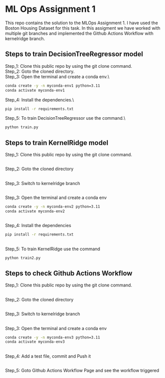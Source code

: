 # ML Ops Assignment 1 
This repo contains the solution to the MLOps Assignment 1. I have used the Boston Housing Dataset for this task.
In this assigment we have worked with multiple git branches and implemented the Github Actions Workflow with kernelridge branch.

## Steps to train DecisionTreeRegressor model

Step_1: Clone this public repo by using the git clone command.\
Step_2: Goto the cloned directory.\
Step_3: Open the terminal and create a conda env.\
```bash
conda create -y -n myconda-env1 python=3.11
conda activate myconda-env1
```
Step_4: Install the dependencies.\
```bash
pip install -r requirements.txt
```
Step_5: To train DecisionTreeRegressor use the command.\
```bash
python train.py
```


## Steps to train KernelRidge model

Step_1: Clone this public repo by using the git clone command.
##
Step_2: Goto the cloned directory
##
Step_3: Switch to kernelridge branch
##
Step_3: Open the terminal and create a conda env
```bash
conda create -y -n myconda-env2 python=3.11
conda activate myconda-env2
```
##
Step_4: Install the dependencies
```bash
pip install -r requirements.txt
```
##
Step_5: To train KernelRidge use the command
```bash
python train2.py
```

## Steps to check Github Actions Workflow

Step_1: Clone this public repo by using the git clone command.
##
Step_2: Goto the cloned directory
##
Step_3: Switch to kernelridge branch
##
Step_3: Open the terminal and create a conda env
```bash
conda create -y -n myconda-env3 python=3.11
conda activate myconda-env3
```
##
Step_4: Add a test file, commit and Push it
##
Step_5: Goto Github Actions Workflow Page and see the workflow triggered